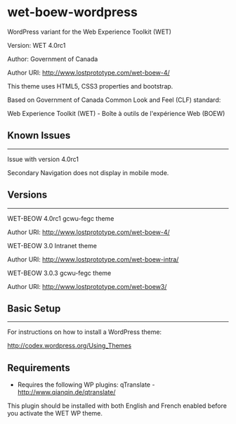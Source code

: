 wet-boew-wordpress
==================

WordPress variant for the Web Experience Toolkit (WET)

Version: WET 4.0rc1

Author: Government of Canada

Author URI: http://www.lostprototype.com/wet-boew-4/

This theme uses HTML5, CSS3 properties and bootstrap.

Based on Government of Canada Common Look and Feel (CLF) standard:

Web Experience Toolkit (WET) - Boîte à outils de l'expérience Web (BOEW)

## Known Issues
---------------------------------

Issue with version 4.0rc1

Secondary Navigation does not display in mobile mode.

## Versions
---------------------------------

WET-BEOW 4.0rc1 gcwu-fegc theme

Author URI: http://www.lostprototype.com/wet-boew-4/

WET-BEOW 3.0 Intranet theme

Author URI: http://www.lostprototype.com/wet-boew-intra/

WET-BEOW 3.0.3 gcwu-fegc theme

Author URI: http://www.lostprototype.com/wet-boew3/


## Basic Setup
---------------------------------

For instructions on how to install a WordPress theme:

http://codex.wordpress.org/Using_Themes

## Requirements

- Requires the following WP plugins:
qTranslate - http://www.qianqin.de/qtranslate/

This plugin should be installed with both English and French enabled before you activate the WET WP theme.
